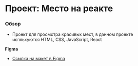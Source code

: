 # Проект: Место на реакте

### Обзор

- Проект для просмотра красивых мест, в данном проекте испльхуются HTML, CSS, JavaScript, React

**Figma**

- [Ссылка на макет в Figma](https://www.figma.com/file/2cn9N9jSkmxD84oJik7xL7/JavaScript.-Sprint-4?node-id=0%3A1)
